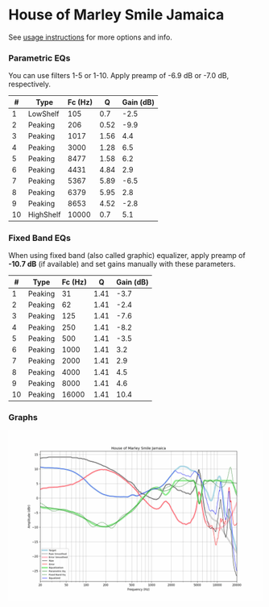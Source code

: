 # House of Marley Smile Jamaica
See [usage instructions](https://github.com/jaakkopasanen/AutoEq#usage) for more options and info.

### Parametric EQs
You can use filters 1-5 or 1-10. Apply preamp of -6.9 dB or -7.0 dB, respectively.

|   # | Type      |   Fc (Hz) |    Q |   Gain (dB) |
|-----|-----------|-----------|------|-------------|
|   1 | LowShelf  |       105 | 0.7  |        -2.5 |
|   2 | Peaking   |       206 | 0.52 |        -9.9 |
|   3 | Peaking   |      1017 | 1.56 |         4.4 |
|   4 | Peaking   |      3000 | 1.28 |         6.5 |
|   5 | Peaking   |      8477 | 1.58 |         6.2 |
|   6 | Peaking   |      4431 | 4.84 |         2.9 |
|   7 | Peaking   |      5367 | 5.89 |        -6.5 |
|   8 | Peaking   |      6379 | 5.95 |         2.8 |
|   9 | Peaking   |      8653 | 4.52 |        -2.8 |
|  10 | HighShelf |     10000 | 0.7  |         5.1 |

### Fixed Band EQs
When using fixed band (also called graphic) equalizer, apply preamp of **-10.7 dB** (if available) and set gains manually with these parameters.

|   # | Type    |   Fc (Hz) |    Q |   Gain (dB) |
|-----|---------|-----------|------|-------------|
|   1 | Peaking |        31 | 1.41 |        -3.7 |
|   2 | Peaking |        62 | 1.41 |        -2.4 |
|   3 | Peaking |       125 | 1.41 |        -7.6 |
|   4 | Peaking |       250 | 1.41 |        -8.2 |
|   5 | Peaking |       500 | 1.41 |        -3.5 |
|   6 | Peaking |      1000 | 1.41 |         3.2 |
|   7 | Peaking |      2000 | 1.41 |         2.9 |
|   8 | Peaking |      4000 | 1.41 |         4.5 |
|   9 | Peaking |      8000 | 1.41 |         4.6 |
|  10 | Peaking |     16000 | 1.41 |        10.4 |

### Graphs
![](./House%20of%20Marley%20Smile%20Jamaica.png)

